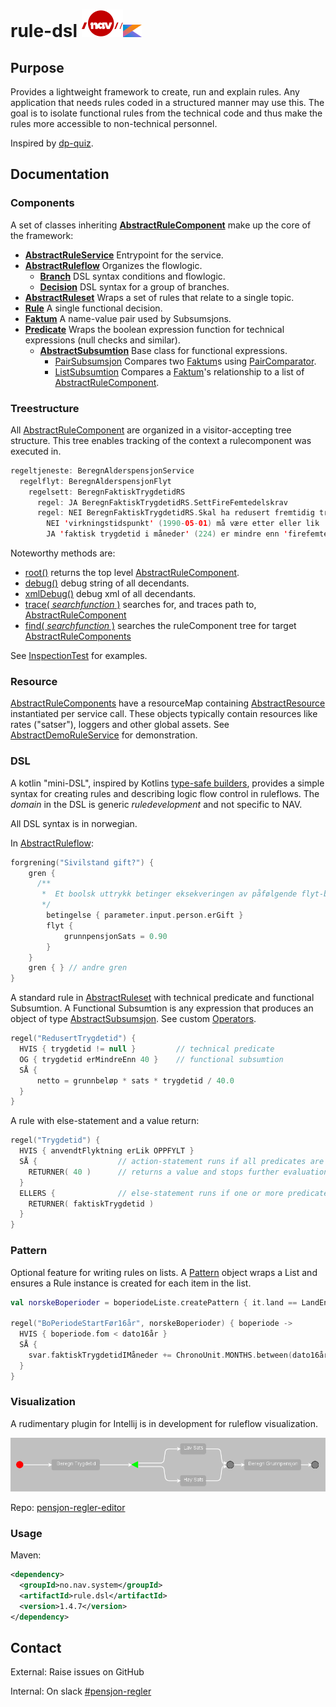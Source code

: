 # rule-dsl ![nav.no logo](src/main/doc/NavLogoRod.svg)<img height="20" src="src\main\doc\Kotlin_Icon.svg" width="30"/>

## Purpose
Provides a lightweight framework to create, run and explain rules. Any application that needs rules coded in a structured manner may use this.
The goal is to isolate functional rules from the technical code and thus make the rules more accessible to non-technical personnel.

Inspired by [dp-quiz](https://github.com/navikt/dp-quiz).

## Documentation
### Components
A set of classes inheriting **[AbstractRuleComponent](src/main/kotlin/no/nav/system/rule/dsl/AbstractRuleComponent.kt)** make up the core of the framework:
* **[AbstractRuleService](src/main/kotlin/no/nav/system/rule/dsl/AbstractRuleset.kt)** Entrypoint for the service.
* **[AbstractRuleflow](src/main/kotlin/no/nav/system/rule/dsl/AbstractRuleflow.kt)** Organizes the flowlogic.
    * **[Branch](src/main/kotlin/no/nav/system/rule/dsl/AbstractRuleflow.kt)** DSL syntax conditions and flowlogic.
    * **[Decision](src/main/kotlin/no/nav/system/rule/dsl/AbstractRuleflow.kt)** DSL syntax for a group of branches. 
* **[AbstractRuleset](src/main/kotlin/no/nav/system/rule/dsl/AbstractRuleset.kt)** Wraps a set of rules that relate to a single topic.
* **[Rule](src/main/kotlin/no/nav/system/rule/dsl/Rule.kt)** A single functional decision.
* **[Faktum](src/main/kotlin/no/nav/system/rule/dsl/rettsregel/Faktum.kt)** A name-value pair used by Subsumsjons.
* **[Predicate](src/main/kotlin/no/nav/system/rule/dsl/Predicate.kt)** Wraps the boolean expression function for technical expressions (null checks and similar).
    * **[AbstractSubsumtion](src/main/kotlin/no/nav/system/rule/dsl/rettsregel/Subsumtion.kt)** Base class for functional expressions.
      * [PairSubsumsjon](src/main/kotlin/no/nav/system/rule/dsl/rettsregel/Subsumtion.kt) Compares two [Faktum](src/main/kotlin/no/nav/system/rule/dsl/rettsregel/Faktum.kt)s using [PairComparator](src/main/kotlin/no/nav/system/rule/dsl/enums/Comparator.kt).
      * [ListSubsumtion](src/main/kotlin/no/nav/system/rule/dsl/rettsregel/Subsumtion.kt) Compares a [Faktum](src/main/kotlin/no/nav/system/rule/dsl/rettsregel/Faktum.kt)'s relationship to a list of [AbstractRuleComponent](src/main/kotlin/no/nav/system/rule/dsl/AbstractRuleComponent.kt).

### Treestructure
All [AbstractRuleComponent](src/main/kotlin/no/nav/system/rule/dsl/AbstractRuleComponent.kt) are organized in a visitor-accepting tree structure. This tree enables tracking of the context a rulecomponent was executed in.
```kotlin
regeltjeneste: BeregnAlderspensjonService
  regelflyt: BeregnAlderspensjonFlyt
    regelsett: BeregnFaktiskTrygdetidRS
      regel: JA BeregnFaktiskTrygdetidRS.SettFireFemtedelskrav
      regel: NEI BeregnFaktiskTrygdetidRS.Skal ha redusert fremtidig trygdetid
        NEI 'virkningstidspunkt' (1990-05-01) må være etter eller lik '1991-01-01'
        JA 'faktisk trygdetid i måneder' (224) er mindre enn 'firefemtedelskrav' (480)
```
Noteworthy methods are:
* [root()](src/main/kotlin/no/nav/system/rule/dsl/resource/Root.kt) returns the top level [AbstractRuleComponent](src/main/kotlin/no/nav/system/rule/dsl/AbstractRuleComponent.kt).
* [debug()](src/main/kotlin/no/nav/system/rule/dsl/inspections/Debug.kt) debug string of all decendants.
* [xmlDebug()](src/main/kotlin/no/nav/system/rule/dsl/inspections/XmlDebug.kt) debug xml of all decendants.
* [trace( _searchfunction_ )](src/main/kotlin/no/nav/system/rule/dsl/inspections/ArcTrace.kt) searches for, and traces path to, [AbstractRuleComponent](src/main/kotlin/no/nav/system/rule/dsl/AbstractRuleComponent.kt)
* [find( _searchfunction_ )](src/main/kotlin/no/nav/system/rule/dsl/inspections/Find.kt) searches the ruleComponent tree for target [AbstractRuleComponents](src/main/kotlin/no/nav/system/rule/dsl/AbstractRuleComponent.kt)


See [InspectionTest](src/test/kotlin/no/nav/system/rule/dsl/demo/inspection/InspectionTest.kt) for examples.

### Resource
[AbstractRuleComponents](src/main/kotlin/no/nav/system/rule/dsl/AbstractRuleComponent.kt) have a resourceMap containing [AbstractResource](src/main/kotlin/no/nav/system/rule/dsl/AbstractResource.kt) instantiated per service call. These objects typically contain resources like rates ("satser"), loggers and other global assets. See [AbstractDemoRuleService](src/test/kotlin/no/nav/system/rule/dsl/demo/ruleservice/AbstractDemoRuleService.kt) for demonstration.

### DSL
A kotlin "mini-DSL", inspired by Kotlins [type-safe builders](https://kotlinlang.org/docs/type-safe-builders.html), provides a simple syntax for creating rules and describing logic flow control in ruleflows. The _domain_ in the DSL is generic _ruledevelopment_ and not specific to NAV.

All DSL syntax is in norwegian.

In [AbstractRuleflow](src/main/kotlin/no/nav/system/rule/dsl/AbstractRuleflow.kt):
```kotlin
forgrening("Sivilstand gift?") {
    gren {
      /**
       *  Et boolsk uttrykk betinger eksekveringen av påfølgende flyt-blokk.
       */
        betingelse { parameter.input.person.erGift }
        flyt {
            grunnpensjonSats = 0.90
        }
    }
    gren { } // andre gren
}
```
A standard rule in [AbstractRuleset](src/main/kotlin/no/nav/system/rule/dsl/AbstractRuleset.kt) with technical predicate and functional Subsumtion. A Functional Subsumtion is any expression that produces an object of type [AbstractSubsumsjon](src/main/kotlin/no/nav/system/rule/dsl/rettsregel/Subsumtion.kt). See custom [Operators](src/main/kotlin/no/nav/system/rule/dsl/rettsregel/Operators.kt).
```kotlin
regel("RedusertTrygdetid") {
  HVIS { trygdetid != null }         // technical predicate
  OG { trygdetid erMindreEnn 40 }    // functional subsumtion
  SÅ {
      netto = grunnbeløp * sats * trygdetid / 40.0
  }
}
```

A rule with else-statement and a value return:
```kotlin
regel("Trygdetid") {
  HVIS { anvendtFlyktning erLik OPPFYLT }
  SÅ {                  // action-statement runs if all predicates are true
    RETURNER( 40 )      // returns a value and stops further evaluation of the ruleset.
  }
  ELLERS {              // else-statement runs if one or more predicates are false
    RETURNER( faktiskTrygdetid )
  }
}
```

### Pattern
Optional feature for writing rules on lists. A [Pattern](src/main/kotlin/no/nav/system/rule/dsl/pattern/Pattern.kt) object wraps a List and ensures a Rule instance is created for each item in the list.
```kotlin
val norskeBoperioder = boperiodeListe.createPattern { it.land == LandEnum.NOR }

regel("BoPeriodeStartFør16år", norskeBoperioder) { boperiode ->
  HVIS { boperiode.fom < dato16år }
  SÅ {
    svar.faktiskTrygdetidIMåneder += ChronoUnit.MONTHS.between(dato16år, boperiode.tom)
  }
}
```

### Visualization
A rudimentary plugin for Intellij is in development for ruleflow visualization.

<!--suppress HtmlUnknownTarget -->
<img src="src\main\doc\ruleflow example.png" alt=""/>

Repo: [pensjon-regler-editor](https://github.com/navikt/pensjon-regler-editor)

### Usage
Maven:
```xml
<dependency>
  <groupId>no.nav.system</groupId>
  <artifactId>rule.dsl</artifactId>
  <version>1.4.7</version>
</dependency>
```

## Contact
External: Raise issues on GitHub

Internal: On slack [#pensjon-regler](https://nav-it.slack.com/archives/CDWRP7S4B)
